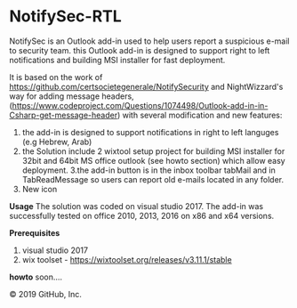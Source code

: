 # NotifySec-RTL
NotifySec is an Outlook add-in used to help users report a suspicious e-mail to security team. this Outlook add-in is designed to support right to left notifications and building MSI installer for fast deployment.

It is based on the work of https://github.com/certsocietegenerale/NotifySecurity and NightWizzard's way for adding message headers, (https://www.codeproject.com/Questions/1074498/Outlook-add-in-in-Csharp-get-message-header) with several modification and new features:

1. the add-in is designed to support notifications in right to left languges  (e.g Hebrew, Arab) 
2. the Solution include 2 wixtool setup project for building MSI installer for 32bit and 64bit MS office outlook (see howto section) which allow easy deployment. 
3.the add-in button is in the inbox toolbar tabMail and in TabReadMessage so users can report old e-mails located in any folder.
4. New icon 

**Usage**
The solution was coded on visual studio 2017. 
The add-in was successfully tested on office 2010, 2013, 2016 on x86 and x64 versions.


**Prerequisites**
1. visual studio 2017
2. wix toolset - https://wixtoolset.org/releases/v3.11.1/stable

**howto**
soon.... 


© 2019 GitHub, Inc.
